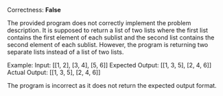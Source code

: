 Correctness: **False**

The provided program does not correctly implement the problem description. It is supposed to return a list of two lists where the first list contains the first element of each sublist and the second list contains the second element of each sublist. However, the program is returning two separate lists instead of a list of two lists. 

Example:
Input: [[1, 2], [3, 4], [5, 6]]
Expected Output: [[1, 3, 5], [2, 4, 6]]
Actual Output: [[1, 3, 5], [2, 4, 6]]

The program is incorrect as it does not return the expected output format.